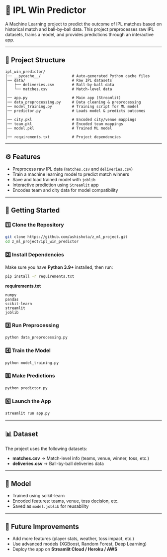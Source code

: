 # 🏏 IPL Win Predictor

A Machine Learning project to predict the outcome of IPL matches based on historical match and ball-by-ball data.
This project preprocesses raw IPL datasets, trains a model, and provides predictions through an interactive app.

---

## 📂 Project Structure

```
ipl_win_predictor/
│── __pycache__/              # Auto-generated Python cache files
│── data/                     # Raw IPL datasets
│   ├── deliveries.csv        # Ball-by-ball data
│   └── matches.csv           # Match-level data
│
│── app.py                    # Main app (Streamlit)
│── data_preprocessing.py     # Data cleaning & preprocessing
│── model_training.py         # Training script for ML model
│── predictor.py              # Loads model & predicts outcomes
│
│── city.pkl                  # Encoded city/venue mappings
│── team.pkl                  # Encoded team mappings
│── model.pkl                 # Trained ML model
│
│── requirements.txt          # Project dependencies
```

---

## ⚙️ Features

- Preprocess raw IPL data (`matches.csv` and `deliveries.csv`)
- Train a machine learning model to predict match winners
- Save and load trained model with `joblib`
- Interactive prediction using `Streamlit` app
- Encodes team and city data for model compatibility

---

## 🚀 Getting Started

### 1️⃣ Clone the Repository

```bash
git clone https://github.com/ashishota/z_ml_project.git
cd z_ml_project/ipl_win_predictor
```

### 2️⃣ Install Dependencies

Make sure you have **Python 3.9+** installed, then run:

```bash
pip install -r requirements.txt
```

**requirements.txt**

```
numpy
pandas
scikit-learn
streamlit
joblib
```

### 3️⃣ Run Preprocessing

```bash
python data_preprocessing.py
```

### 4️⃣ Train the Model

```bash
python model_training.py
```

### 5️⃣ Make Predictions

```bash
python predictor.py
```

### 6️⃣ Launch the App

```bash
streamlit run app.py
```

---

## 📊 Dataset

The project uses the following datasets:

- **matches.csv** → Match-level info (teams, venue, winner, toss, etc.)
- **deliveries.csv** → Ball-by-ball deliveries data

---

## 🧠 Model

- Trained using scikit-learn
- Encoded features: teams, venue, toss decision, etc.
- Saved as `model.joblib` for reusability

---

## 📌 Future Improvements

- Add more features (player stats, weather, toss impact, etc.)
- Use advanced models (XGBoost, Random Forest, Deep Learning)
- Deploy the app on **Streamlit Cloud / Heroku / AWS**
